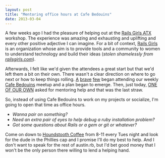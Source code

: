 ```yaml
---
layout: post
title: "Mentoring office hours at Cafe Bedouins"
date: 2013-03-04
---
```

A few weeks ago I had the pleasure of helping out at the <a
href="http://railsgirlsatx.org">Rails Girls ATX</a>
workshop.  The experience was amazing and exhausting and uplifting and 
every other positive adjective I can imagine.  For a bit of context,
<a href="http://railsgirls.com/">Rails Girls</a> is an organization whose aim
is to provide tools and a community to women to understand technology and build
their ideas (<i>stolen shamelessly from <a
href="http://railsgirls.com">railsgirls.com</a></i>).

Afterwards, I felt like we'd given the attendees a great start but that we'd 
left them a bit on their own.  There wasn't a clear direction on where to go 
next or how to keep things rolling.  <a
href="http://twitter.com/cholecoon1">A</a> <a
href="http://twitter.com/boytoms">brave</a> <a
href="http://twitter.com/lasuprema">few</a> began attending our weekly <a
href="http://cafebedouins.com">Cafe Bedouins</a> meetup and a plan began to
emerge.  Then, just today, <a
href="http://laurablogs.com/the-importance-of-mentors-for-software-developers">
ONE OF OUR OWN</a> asked for mentoring help and that was the last straw.

So, instead of using Cafe Bedouins to work on my projects or socialize, I'm 
going to open that time as office hours.  

  <ul>
    <li><i>Wanna pair on something?</i></li>
    <li><i>Need an extra pair of eyes to help debug a ruby installation problem?</i></li>
    <li><i>Got some questions about Rails or a gem or git or whatever?</i></li>
  </ul>

Come on down to <a href="http://www.houndstoothcoffee.com">Houndstooth
Coffee</a> from 8-11 every Tues night and look for the dude in the Phillies cap
and I promise I'll do my best to help.  And I don't want to speak for the rest 
of austin.rb, but I'd bet good money that I won't be the only person there 
willing to lend a helping hand.
